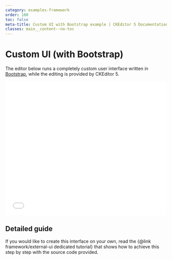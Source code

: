 ```yaml
---
category: examples-framework
order: 100
toc: false
meta-title: Custom UI with Bootstrap example | CKEditor 5 Documentation
classes: main__content--no-toc
---
```


# Custom UI (with Bootstrap)

The editor below runs a completely custom user interface written in [Bootstrap](http://getbootstrap.com/), while the editing is provided by CKEditor&nbsp;5.

<iframe src="%BASE_PATH%/snippets/examples/bootstrap-ui.html" style="width: 100%;height: 420px;border: 0;"></iframe>

## Detailed guide

If you would like to create this interface on your own, read the {@link framework/external-ui dedicated tutorial} that shows how to achieve this step by step with the source code provided.
